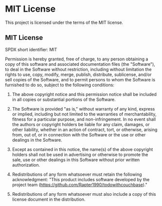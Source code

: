 MIT License
===========

This project is licensed under the terms of the MIT license.

MIT License
-----------

SPDX short identifier: MIT

Permission is hereby granted, free of charge, to any person obtaining a copy of this software and associated
documentation files (the "Software"), to deal in the Software without restriction, including without limitation the
rights to use, copy, modify, merge, publish, distribute, sublicense, and/or sell copies of the Software, and to permit
persons to whom the Software is furnished to do so, subject to the following conditions:

1. The above copyright notice and this permission notice shall be included in all copies or substantial portions of the
   Software.

2. The Software is provided "as is," without warranty of any kind, express or implied, including but not limited to the
   warranties of merchantability, fitness for a particular purpose, and non-infringement. In no event shall the authors
   or copyright holders be liable for any claim, damages, or other liability, whether in an action of contract, tort, or
   otherwise, arising from, out of, or in connection with the Software or the use or other dealings in the Software.

3. Except as contained in this notice, the name(s) of the above copyright holders shall not be used in advertising or
   otherwise to promote the sale, use or other dealings in this Software without prior written authorization.

4. Redistributions of any form whatsoever must retain the following acknowledgment: "This product includes software
   developed by the project team (https://github.com/Rapter1990/todowithcouchbase)."

5. Redistributions of any form whatsoever must also include a copy of this license document in the distribution.